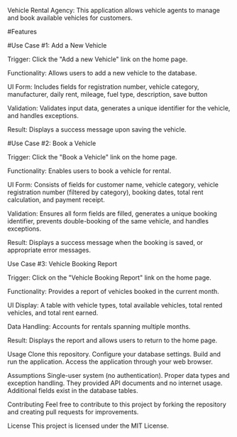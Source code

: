 Vehicle Rental Agency: This application allows vehicle agents to manage and book available vehicles for customers.

#Features

#Use Case #1: Add a New Vehicle

Trigger: Click the "Add a new Vehicle" link on the home page.

Functionality: Allows users to add a new vehicle to the database.

UI Form: Includes fields for registration number, vehicle category, manufacturer, daily rent, mileage, fuel type, description, save button

Validation: Validates input data, generates a unique identifier for the vehicle, and handles exceptions.

Result: Displays a success message upon saving the vehicle.

#Use Case #2: Book a Vehicle

Trigger: Click the "Book a Vehicle" link on the home page.

Functionality: Enables users to book a vehicle for rental.

UI Form: Consists of fields for customer name, vehicle category, vehicle registration number (filtered by category), booking dates, total rent calculation, and payment receipt.

Validation: Ensures all form fields are filled, generates a unique booking identifier, prevents double-booking of the same vehicle, and handles exceptions.

Result: Displays a success message when the booking is saved, or appropriate error messages.


Use Case #3: Vehicle Booking Report

Trigger: Click on the "Vehicle Booking Report" link on the home page.

Functionality: Provides a report of vehicles booked in the current month.

UI Display: A table with vehicle types, total available vehicles, total rented vehicles, and total rent earned.

Data Handling: Accounts for rentals spanning multiple months.

Result: Displays the report and allows users to return to the home page.


Usage
Clone this repository.
Configure your database settings.
Build and run the application.
Access the application through your web browser.

Assumptions
Single-user system (no authentication).
Proper data types and exception handling.
They provided API documents and no internet usage.
Additional fields exist in the database tables.

Contributing
Feel free to contribute to this project by forking the repository and creating pull requests for improvements.

License
This project is licensed under the MIT License.
